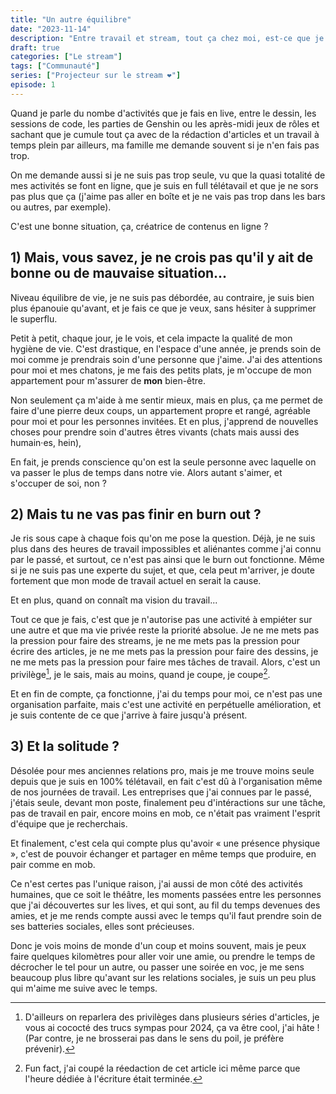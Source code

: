 ```yaml
---
title: "Un autre équilibre"
date: "2023-11-14"
description: "Entre travail et stream, tout ça chez moi, est-ce que je tiens le coup ?"
draft: true
categories: ["Le stream"]
tags: ["Communauté"]
series: ["Projecteur sur le stream ❤️"]
episode: 1
---
```


Quand je parle du nombe d'activités que je fais en live, entre le dessin, les sessions de code, les parties de Genshin
ou les après-midi jeux de rôles et sachant que je cumule tout ça avec de la rédaction d'articles et un travail à temps
plein par ailleurs, ma famille me demande souvent si je n'en fais pas trop.

On me demande aussi si je ne suis pas trop seule, vu que la quasi totalité de mes activités se font en ligne, que je
suis en full télétavail et que je ne sors pas plus que ça (j'aime pas aller en boîte et je ne vais pas trop dans les
bars ou autres, par exemple).

C'est une bonne situation, ça, créatrice de contenus en ligne ?

## 1) Mais, vous savez, je ne crois pas qu'il y ait de bonne ou de mauvaise situation...

Niveau équilibre de vie, je ne suis pas débordée, au contraire, je suis bien plus épanouie qu'avant, et je fais ce que
je veux, sans hésiter à supprimer le superflu.

Petit à petit, chaque jour, je le vois, et cela impacte la qualité de mon hygiène de vie. C'est drastique, en l'espace 
d'une année, je prends soin de moi comme je prendrais soin d'une personne que j'aime. J'ai des attentions pour moi et
mes chatons, je me fais des petits plats, je m'occupe de mon appartement pour m'assurer de __mon__ bien-être.

Non seulement ça m'aide à me sentir mieux, mais en plus, ça me permet de faire d'une pierre deux coups, un appartement 
propre et rangé, agréable pour moi et pour les personnes invitées. Et en plus, j'apprend de nouvelles choses pour 
prendre soin d'autres êtres vivants (chats mais aussi des humain·es, hein),

En fait, je prends conscience qu'on est la seule personne avec laquelle on va passer le plus de temps dans notre vie.
Alors autant s'aimer, et s'occuper de soi, non ?

## 2) Mais tu ne vas pas finir en burn out ?

Je ris sous cape à chaque fois qu'on me pose la question. Déjà, je ne suis plus dans des heures de travail impossibles
et aliénantes comme j'ai connu par le passé, et surtout, ce n'est pas ainsi que le burn out fonctionne. Même si je ne
suis pas une experte du sujet, et que, cela peut m'arriver, je doute fortement que mon mode de travail actuel en serait
la cause.

Et en plus, quand on connaît ma vision du travail... 

Tout ce que je fais, c'est que je n'autorise pas une activité à empiéter sur une autre et que ma vie privée reste la
priorité absolue. Je ne me mets pas la pression pour faire des streams, je ne me mets pas la pression pour écrire des
articles, je ne me mets pas la pression pour faire des dessins, je ne me mets pas la pression pour faire mes tâches de
travail. Alors, c'est un privilège[^2], je le sais, mais au moins, quand je coupe, je coupe[^3].

[^2]: D'ailleurs on reparlera des privilèges dans plusieurs séries d'articles, je vous ai cococté des trucs sympas pour
2024, ça va être cool, j'ai hâte ! (Par contre, je ne brosserai pas dans le sens du poil, je préfère prévenir).

[^3]: Fun fact, j'ai coupé la réedaction de cet article ici même parce que l'heure dédiée à l'écriture était terminée.

Et en fin de compte, ça fonctionne, j'ai du temps pour moi, ce n'est pas une organisation parfaite, mais c'est une
activité en perpétuelle amélioration, et je suis contente de ce que j'arrive à faire jusqu'à présent.

## 3) Et la solitude ?

Désolée pour mes anciennes relations pro, mais je me trouve moins seule depuis que je suis en 100% télétavail, en fait
c'est dû à l'organisation même de nos journées de travail. Les entreprises que j'ai connues par le passé, j'étais seule,
devant mon poste, finalement peu d'intéractions sur une tâche, pas de travail en pair, encore moins en mob, ce n'était
pas vraiment l'esprit d'équipe que je recherchais.

Et finalement, c'est cela qui compte plus qu'avoir « une présence physique », c'est de pouvoir échanger et partager
en même temps que produire, en pair comme en mob.

Ce n'est certes pas l'unique raison, j'ai aussi de mon côté des activités humaines, que ce soit le théâtre, les moments
passées entre les personnes que j'ai découvertes sur les lives, et qui sont, au fil du temps devenues des amies, et je me rends compte aussi avec le temps qu'il faut prendre soin de ses batteries sociales, elles sont précieuses.

Donc je vois moins de monde d'un coup et moins souvent, mais je peux faire quelques kilomètres pour aller voir une amie,
ou prendre le temps de décrocher le tel pour un autre, ou passer une soirée en voc, je me sens beaucoup plus libre
qu'avant sur les relations sociales, je suis un peu plus qui m'aime me suive avec le temps. 
